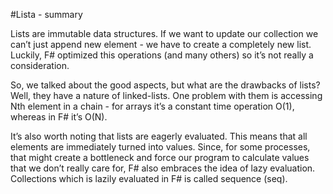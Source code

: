 #Lista - summary

Lists are immutable data structures. If we want to update our collection we can’t just append new element - we have to create a completely new list. Luckily, F# optimized this operations (and many others) so it’s not really a consideration. 

So, we talked about the good aspects, but what are the drawbacks of lists? Well, they have a nature of linked-lists. One problem with them is accessing Nth element in a chain - for arrays it’s a constant time operation O(1), whereas in F# it’s O(N). 

It’s also worth noting that lists are eagerly evaluated. This means that all elements are immediately turned into values. Since, for some processes, that might create a bottleneck and force our program to calculate values that we don’t really care for, F# also embraces the idea of lazy evaluation. Collections which is lazily evaluated in F# is called sequence (seq). 